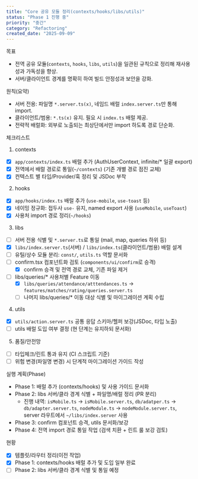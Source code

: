 ```yaml
---
title: "Core 공유 모듈 정리(contexts/hooks/libs/utils)"
status: "Phase 1 진행 중"
priority: "중간"
category: "Refactoring"
created_date: "2025-09-09"
---
```


목표
- 전역 공유 모듈(`contexts`, `hooks`, `libs`, `utils`)을 일관된 규칙으로 정리해 재사용성과 가독성을 향상.
- 서버/클라이언트 경계를 명확히 하여 빌드 안정성과 보안을 강화.

원칙(요약)
- 서버 전용: 파일명 `*.server.ts(x)`, 네임드 배럴 `index.server.ts`만 통해 import.
- 클라이언트/범용: `*.ts(x)` 유지. 필요 시 `index.ts` 배럴 제공.
- 전략적 배럴화: 외부로 노출되는 최상단에서만 import 하도록 경로 단순화.

체크리스트
1) contexts
- [x] `app/contexts/index.ts` 배럴 추가 (AuthUserContext, infinite/* 일괄 export)
- [x] 전역에서 배럴 경로로 통일(`~/contexts`) (기존 개별 경로 점진 교체)
- [x] 컨텍스트 별 타입/Provider/훅 정리 및 JSDoc 부착

2) hooks
- [x] `app/hooks/index.ts` 배럴 추가 (`use-mobile`, `use-toast` 등)
- [x] 네이밍 정규화: 접두사 `use-` 유지, named export 사용 (`useMobile`, `useToast`)
- [x] 사용처 import 경로 정리(`~/hooks`)

3) libs
- [ ] 서버 전용 식별 및 `*.server.ts`로 통일 (mail, map, queries 하위 등)
- [x] `libs/index.server.ts`(서버) / `libs/index.ts`(클라이언트/범용) 배럴 설계
- [ ] 유틸/상수 모듈 분리: `const/`, `utils.ts` 역할 문서화
- [ ] confirm.tsx 컴포넌트화 검토 (`components/ui/confirm`로 승격)
  - [x] confirm 승격 및 전역 경로 교체, 기존 파일 제거
- [ ] libs/queries/* 사용처별 Feature 이동
  - [x] `libs/queries/attendance/atttendances.ts` → `features/matches/rating/queries.server.ts`
  - [ ] 나머지 libs/queries/* 이동 대상 식별 및 마이그레이션 계획 수립

4) utils
- [x] `utils/action.server.ts` 공통 응답 스키마/헬퍼 보강(JSDoc, 타입 노출)
- [ ] utils 배럴 도입 여부 결정 (현 단계는 유지하되 문서화)

5) 품질/안전망
- [ ] 타입체크/린트 통과 유지 (CI 스크립트 기준)
- [ ] 위험 변경(파일명 변경) 시 단계적 마이그레이션 가이드 작성

실행 계획(Phase)
- Phase 1: 배럴 추가 (contexts/hooks) 및 사용 가이드 문서화
- Phase 2: libs 서버/클라 경계 식별 + 파일명/배럴 정리 (PR 분리)
  - 진행 내역: `isMobile.ts` → `isMobile.server.ts`, `db/adatper.ts` → `db/adapter.server.ts`, `nodeModule.ts` → `nodeModule.server.ts`, server 라우트에서 `~/libs/index.server` 사용
- Phase 3: confirm 컴포넌트 승격, utils 문서화/보강
- Phase 4: 전역 import 경로 통일 작업 (검색 치환 + 린트 룰 보강 검토)

현황
- [x] 템플릿/라우터 정리(이전 작업)
- [x] Phase 1: contexts/hooks 배럴 추가 및 도입 일부 완료
- [ ] Phase 2: libs 서버/클라 경계 식별 및 통일 예정
